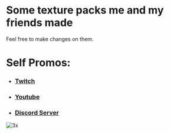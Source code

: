# Some texture packs me and my friends made
Feel free to make changes on them.


# Self Promos:

- ###  [Twitch](https://www.twitch.tv/penguen482_)

 - ###  [Youtube](https://www.youtube.com/channel/UC2YxB9TYOD1R123lcKK3WFw)
 
 - ###  [Discord Server](https://discord.gg/UrwCv25dfX)

![3x](https://user-images.githubusercontent.com/65160246/121740128-4fdb9e00-cb05-11eb-8e68-4d9cca437bb7.gif)
